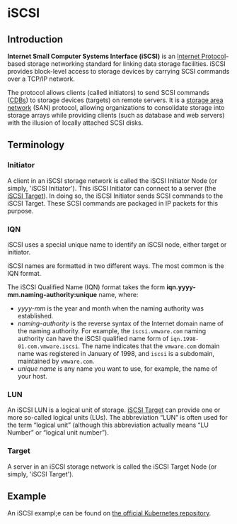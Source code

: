 # iSCSI

## Introduction

**Internet Small Computer Systems Interface (iSCSI)** is an [Internet Protocol](https://en.wikipedia.org/wiki/Internet_Protocol)-based storage networking standard for linking data storage facilities. iSCSI provides block-level access to storage devices by carrying SCSI commands over a TCP/IP network.

The protocol allows clients (called initiators) to send SCSI commands ([CDBs](https://en.wikipedia.org/wiki/SCSI_CDB)) to storage devices (targets) on remote servers. It is a [storage area network](https://en.wikipedia.org/wiki/Storage_area_network) (SAN) protocol, allowing organizations to consolidate storage into storage arrays while providing clients (such as database and web servers) with the illusion of locally attached SCSI disks.


## Terminology

### Initiator

A client in an iSCSI storage network is called the iSCSI Initiator Node (or simply, 'iSCSI Initiator'). This iSCSI Initiator can connect to a server (the [iSCSI Target](#target)). In doing so, the iSCSI Initiator sends SCSI commands to the iSCSI Target. These SCSI commands are packaged in IP packets for this purpose.

### IQN

iSCSI uses a special unique name to identify an iSCSI node, either target or initiator.

iSCSI names are formatted in two different ways. The most common is the IQN format.

The iSCSI Qualified Name (IQN) format takes the form **iqn.yyyy-mm.naming-authority:unique** name, where:

- _yyyy-mm_ is the year and month when the naming authority was established.
- _naming-authority_ is the reverse syntax of the Internet domain name of the naming authority. For example, the `iscsi.vmware.com` naming authority can have the iSCSI qualified name form of `iqn.1998-01.com.vmware.iscsi`. The name indicates that the `vmware.com` domain name was registered in January of 1998, and `iscsi` is a subdomain, maintained by `vmware.com`.
- _unique name_ is any name you want to use, for example, the name of your host.

### LUN

An iSCSI LUN is a logical unit of storage.
[iSCSI Target](#target) can provide one or more so-called logical units (LUs). The abbreviation “LUN” is often used for the term “logical unit” (although this abbreviation actually means “LU Number” or “logical unit number”).

### Target

A server in an iSCSI storage network is called the iSCSI Target Node (or simply, 'iSCSI Target').


## Example

An iSCSI exampl;e can be found on [the official Kubernetes repository](https://github.com/kubernetes/examples/tree/master/volumes/iscsi).
